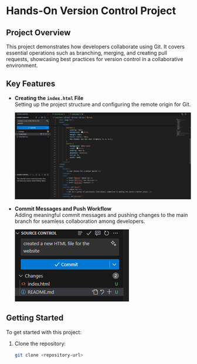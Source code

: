 # Hands-On Version Control Project

## Project Overview
This project demonstrates how developers collaborate using Git. It covers essential operations such as branching, merging, and creating pull requests, showcasing best practices for version control in a collaborative environment.

## Key Features
- **Creating the `index.html` File**  
  Setting up the project structure and configuring the remote origin for Git.

  ![Project Setup](image.png)

- **Commit Messages and Push Workflow**  
  Adding meaningful commit messages and pushing changes to the main branch for seamless collaboration among developers.

  ![Commit Workflow](image-1.png)

## Getting Started
To get started with this project:
1. Clone the repository:  
   ```bash
   git clone <repository-url>
   ```